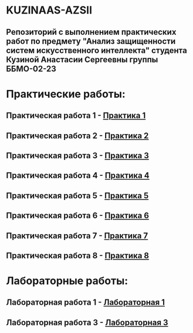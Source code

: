 # KUZINAAS-AZSII
## Репозиторий с выполнением практических работ по предмету "Анализ защищенности систем искусственного интеллекта" студента Кузиной Анастасии Сергеевны группы ББМО-02-23

# Практические работы:

## Практическая работа 1 - [Практика 1](https://github.com/GingerPlatypus/KUZINAAS-AZSII/tree/3ff194673960b91b5ea05ad610f2edd306b900ef/Practic1)
## Практическая работа 2 - [Практика 2](https://github.com/GingerPlatypus/KUZINAAS-AZSII/tree/1c9729e6469f303ab8319b3a8b012e09330601a4/Practic2)
## Практическая работа 3 - [Практика 3](https://github.com/GingerPlatypus/KUZINAAS-AZSII/tree/f388d597b80e6cc1a475e4ecdc805d4089a36f0a/Practic3)
## Практическая работа 4 - [Практика 4](https://github.com/GingerPlatypus/KUZINAAS-AZSII/tree/db2f062ee4e5d141e65d15b379fa6e384bf2c81b/Practic4)
## Практическая работа 5 - [Практика 5](https://github.com/GingerPlatypus/KUZINAAS-AZSII/tree/d25c1f48a201c0bef23e06b45c96411cca1f89df/Practic5)
## Практическая работа 6 - [Практика 6](https://github.com/GingerPlatypus/KUZINAAS-AZSII/tree/027ab76196c445ea32d1193eb40edba28a9cb546/Practic6)
## Практическая работа 7 - [Практика 7](https://github.com/GingerPlatypus/KUZINAAS-AZSII/tree/c543c7a4a129efbb2fb0b22ec87eae4fce6b5ec9/Practic7)
## Практическая работа 8 - [Практика 8](https://github.com/GingerPlatypus/KUZINAAS-AZSII/tree/cb56d096605590b328320d3261ab4a8d103a57a1/Practic8)

# Лабораторные работы:

## Лабораторная работа 1 - [Лабораторная 1](https://github.com/GingerPlatypus/KUZINAAS-AZSII/tree/3f803e4864fa596c6c746794633b53ad719875eb/Lab1)
## Лабораторная работа 3 - [Лабораторная 3](https://github.com/GingerPlatypus/KUZINAAS-AZSII/tree/0ba6b04d5f2d0d07a4b3279e7b8e705842836d5f/Lab3)
